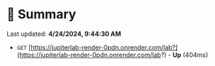 # 📖 Summary
Last updated: **4/24/2024, 9:44:30 AM**

- `GET` [https://jupiterlab-render-0pdn.onrender.com/lab?](https://jupiterlab-render-0pdn.onrender.com/lab?) - **Up** (404ms)
